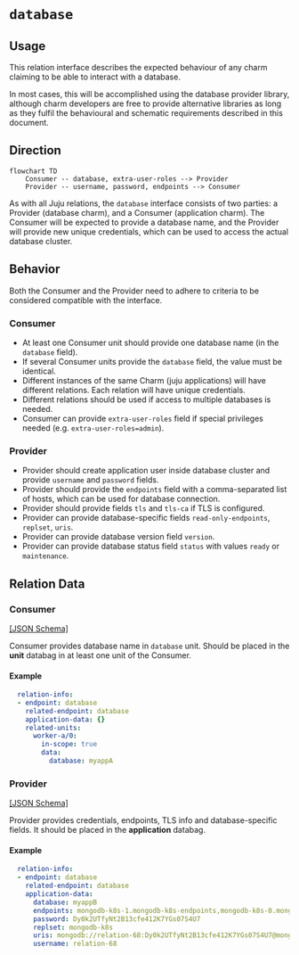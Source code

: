 # `database`

## Usage

This relation interface describes the expected behaviour of any charm claiming to be able to interact with a database.

In most cases, this will be accomplished using the database provider library, although charm developers are free to provide alternative libraries as long as they fulfil the behavioural and schematic requirements described in this document.

## Direction

```mermaid
flowchart TD
    Consumer -- database, extra-user-roles --> Provider
    Provider -- username, password, endpoints --> Consumer
```

As with all Juju relations, the `database` interface consists of two parties: a Provider (database charm), and a Consumer (application charm). The Consumer will be expected to provide a database name, and the Provider will provide new unique credentials, which can be used to access the actual database cluster.

## Behavior

Both the Consumer and the Provider need to adhere to criteria to be considered compatible with the interface.

### Consumer

- At least one Consumer unit should provide one database name (in the `database` field).
- If several Consumer units provide the `database` field, the value must be identical.
- Different instances of the same Charm (juju applications) will have different relations. Each relation will have unique credentials.
- Different relations should be used if access to multiple databases is needed.
- Consumer can provide `extra-user-roles` field if special privileges needed (e.g. `extra-user-roles=admin`).


### Provider
- Provider should create application user inside database cluster and provide `username` and `password` fields.
- Provider should provide the `endpoints` field with a comma-separated list of hosts, which can be used for database connection.
- Provider should provide fields `tls` and `tls-ca` if TLS is configured.
- Provider can provide database-specific fields `read-only-endpoints`, `replset`, `uris`.
- Provider can provide database version field `version`.
- Provider can provide database status field `status` with values `ready` or `maintenance`.

## Relation Data

### Consumer

[\[JSON Schema\]](./schemas/provider.json)

Consumer provides database name in `database` unit. Should be placed in the **unit** databag
in at least one unit of the Consumer.

#### Example

```yaml
  relation-info:
  - endpoint: database
    related-endpoint: database
    application-data: {}
    related-units:
      worker-a/0:
        in-scope: true
        data:
          database: myappA
```

### Provider

[\[JSON Schema\]](./schemas/consumer.json)

Provider provides credentials, endpoints, TLS info and database-specific fields. It should be placed in the **application** databag.


#### Example
```yaml
  relation-info:
  - endpoint: database
    related-endpoint: database
    application-data:
      database: myappB
      endpoints: mongodb-k8s-1.mongodb-k8s-endpoints,mongodb-k8s-0.mongodb-k8s-endpoints
      password: Dy0k2UTfyNt2B13cfe412K7YGs07S4U7
      replset: mongodb-k8s
      uris: mongodb://relation-68:Dy0k2UTfyNt2B13cfe412K7YGs07S4U7@mongodb-k8s-1.mongodb-k8s-endpoints,mongodb-k8s-0.mongodb-k8s-endpoints/myappB?replicaSet=mongodb-k8s&authSource=admin
      username: relation-68
```
